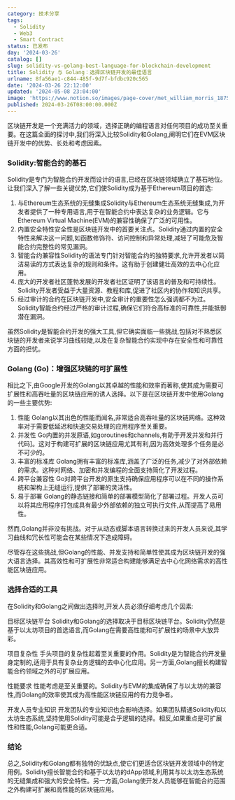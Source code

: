 ```yaml
---
category: 技术分享
tags:
  - Solidity
  - Web3
  - Smart Contract
status: 已发布
day: '2024-03-26'
catalog: []
slug: solidity-vs-golang-best-language-for-blockchain-development
title: Solidity 与 Golang：选择区块链开发的最佳语言
urlname: 8fa56ae1-c844-485f-9d7f-bfdbc920c565
date: '2024-03-26 22:12:00'
updated: '2024-05-08 23:04:00'
image: 'https://www.notion.so/images/page-cover/met_william_morris_1875.jpg'
published: 2024-03-26T08:00:00.000Z
---
```


区块链开发是一个充满活力的领域，选择正确的编程语言对任何项目的成功至关重要。在这篇全面的探讨中,我们将深入比较Solidity和Golang,阐明它们在EVM区块链开发中的优势、长处和考虑因素。


### Solidity:智能合约的基石


Solidity是专门为智能合约开发而设计的语言,已经在区块链领域确立了基石地位。让我们深入了解一些关键优势,它们使Solidity成为基于Ethereum项目的首选:

1. 与Ethereum生态系统的无缝集成Solidity与Ethereum生态系统无缝集成,为开发者提供了一种专用语言,用于在智能合约中表达复杂的业务逻辑。它与Ethereum Virtual Machine(EVM)的兼容性确保了广泛的可用性。
2. 内置安全特性安全性是区块链开发中的首要关注点。Solidity通过内置的安全特性来解决这一问题,如函数修饰符、访问控制和异常处理,减轻了可能危及智能合约完整性的常见漏洞。
3. 智能合约兼容性Solidity的语法专门针对智能合约的独特要求,允许开发者以简洁易读的方式表达复杂的规则和条件。这有助于创建健壮高效的去中心化应用。
4. 庞大的开发者社区蓬勃发展的开发者社区证明了该语言的普及和可持续性。Solidity开发者受益于大量资源、教程和库,促进了社区内的协作和知识共享。
5. 经过审计的合约在区块链开发中,安全审计的重要性怎么强调都不为过。Solidity智能合约经过严格的审计过程,确保它们符合高标准的可靠性,并能抵御潜在漏洞。

虽然Solidity是智能合约开发的强大工具,但它确实面临一些挑战,包括对不熟悉区块链的开发者来说学习曲线较陡,以及在复杂智能合约实现中存在安全性和可靠性方面的担忧。


### Golang (Go)：增强区块链的可扩展性


相比之下,由Google开发的Golang以其卓越的性能和效率而著称,使其成为需要可扩展性和高吞吐量的区块链应用的诱人选择。以下是在区块链开发中使用Golang的一些主要优势:

1. 性能
Golang以其出色的性能而闻名,非常适合高吞吐量的区块链网络。这种效率对于需要低延迟和快速交易处理的应用程序至关重要。
2. 并发性
Go内置的并发原语,如goroutines和channels,有助于开发并发和并行代码]。这对于构建可扩展的区块链应用尤其有利,因为高效处理多个任务是必不可少的。
3. 丰富的标准库
Golang拥有丰富的标准库,涵盖了广泛的任务,减少了对外部依赖的需求。这种对网络、加密和并发编程的全面支持简化了开发过程。
4. 跨平台兼容性
Go对跨平台开发的原生支持确保应用程序可以在不同的操作系统和架构上无缝运行,提供了部署的灵活性。
5. 易于部署
Golang的静态链接和简单的部署模型简化了部署过程。开发人员可以将其应用程序打包成具有最少外部依赖的独立可执行文件,从而提高了易用性。

然而,Golang并非没有挑战。对于从动态或脚本语言转换过来的开发人员来说,其学习曲线和冗长性可能会在某些情况下造成障碍。


尽管存在这些挑战,但Golang的性能、并发支持和简单性使其成为区块链开发的强大语言选择。其高效性和可扩展性非常适合构建能够满足去中心化网络需求的高性能区块链应用。


### 选择合适的工具


在Solidity和Golang之间做出选择时,开发人员必须仔细考虑几个因素:


目标区块链平台
Solidity和Golang的选择取决于目标区块链平台。Solidity仍然是基于以太坊项目的首选语言,而Golang在需要高性能和可扩展性的场景中大放异彩。


项目复杂性
手头项目的复杂性起着至关重要的作用。Solidity是为智能合约开发量身定制的,适用于具有复杂业务逻辑的去中心化应用。另一方面,Golang擅长构建智能合约领域之外的可扩展应用。


性能要求
性能考虑是至关重要的。Solidity与EVM的集成确保了与以太坊的兼容性,而Golang的效率使其成为高性能区块链应用的有力竞争者。


开发人员专业知识
开发团队的专业知识也会影响选择。如果团队精通Solidity和以太坊生态系统,坚持使用Solidity可能是合乎逻辑的选择。相反,如果重点是可扩展性和性能,Golang可能更合适。


### 结论


总之,Solidity和Golang都有独特的优缺点,使它们更适合区块链开发领域中的特定用例。Solidity擅长智能合约和基于以太坊的dApp领域,利用其与以太坊生态系统的无缝集成和强大的安全特性。另一方面,Golang使开发人员能够在智能合约范围之外构建可扩展和高性能的区块链应用。


